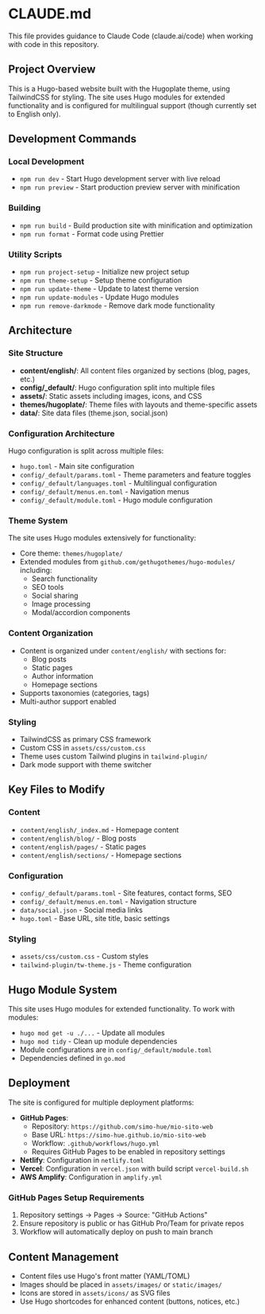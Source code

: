 # CLAUDE.md

This file provides guidance to Claude Code (claude.ai/code) when working with code in this repository.

## Project Overview

This is a Hugo-based website built with the Hugoplate theme, using TailwindCSS for styling. The site uses Hugo modules for extended functionality and is configured for multilingual support (though currently set to English only).

## Development Commands

### Local Development
- `npm run dev` - Start Hugo development server with live reload
- `npm run preview` - Start production preview server with minification

### Building
- `npm run build` - Build production site with minification and optimization
- `npm run format` - Format code using Prettier

### Utility Scripts
- `npm run project-setup` - Initialize new project setup
- `npm run theme-setup` - Setup theme configuration
- `npm run update-theme` - Update to latest theme version
- `npm run update-modules` - Update Hugo modules
- `npm run remove-darkmode` - Remove dark mode functionality

## Architecture

### Site Structure
- **content/english/**: All content files organized by sections (blog, pages, etc.)
- **config/_default/**: Hugo configuration split into multiple files
- **assets/**: Static assets including images, icons, and CSS
- **themes/hugoplate/**: Theme files with layouts and theme-specific assets
- **data/**: Site data files (theme.json, social.json)

### Configuration Architecture
Hugo configuration is split across multiple files:
- `hugo.toml` - Main site configuration
- `config/_default/params.toml` - Theme parameters and feature toggles
- `config/_default/languages.toml` - Multilingual configuration
- `config/_default/menus.en.toml` - Navigation menus
- `config/_default/module.toml` - Hugo module configuration

### Theme System
The site uses Hugo modules extensively for functionality:
- Core theme: `themes/hugoplate/`
- Extended modules from `github.com/gethugothemes/hugo-modules/` including:
  - Search functionality
  - SEO tools
  - Social sharing
  - Image processing
  - Modal/accordion components

### Content Organization
- Content is organized under `content/english/` with sections for:
  - Blog posts
  - Static pages
  - Author information
  - Homepage sections
- Supports taxonomies (categories, tags)
- Multi-author support enabled

### Styling
- TailwindCSS as primary CSS framework
- Custom CSS in `assets/css/custom.css`
- Theme uses custom Tailwind plugins in `tailwind-plugin/`
- Dark mode support with theme switcher

## Key Files to Modify

### Content
- `content/english/_index.md` - Homepage content
- `content/english/blog/` - Blog posts
- `content/english/pages/` - Static pages
- `content/english/sections/` - Homepage sections

### Configuration
- `config/_default/params.toml` - Site features, contact forms, SEO
- `config/_default/menus.en.toml` - Navigation structure
- `data/social.json` - Social media links
- `hugo.toml` - Base URL, site title, basic settings

### Styling
- `assets/css/custom.css` - Custom styles
- `tailwind-plugin/tw-theme.js` - Theme configuration

## Hugo Module System

This site uses Hugo modules for extended functionality. To work with modules:
- `hugo mod get -u ./...` - Update all modules
- `hugo mod tidy` - Clean up module dependencies
- Module configurations are in `config/_default/module.toml`
- Dependencies defined in `go.mod`

## Deployment

The site is configured for multiple deployment platforms:
- **GitHub Pages**:
  - Repository: `https://github.com/simo-hue/mio-sito-web`
  - Base URL: `https://simo-hue.github.io/mio-sito-web`
  - Workflow: `.github/workflows/hugo.yml`
  - Requires GitHub Pages to be enabled in repository settings
- **Netlify**: Configuration in `netlify.toml`
- **Vercel**: Configuration in `vercel.json` with build script `vercel-build.sh`
- **AWS Amplify**: Configuration in `amplify.yml`

### GitHub Pages Setup Requirements
1. Repository settings → Pages → Source: "GitHub Actions"
2. Ensure repository is public or has GitHub Pro/Team for private repos
3. Workflow will automatically deploy on push to main branch

## Content Management

- Content files use Hugo's front matter (YAML/TOML)
- Images should be placed in `assets/images/` or `static/images/`
- Icons are stored in `assets/icons/` as SVG files
- Use Hugo shortcodes for enhanced content (buttons, notices, etc.)